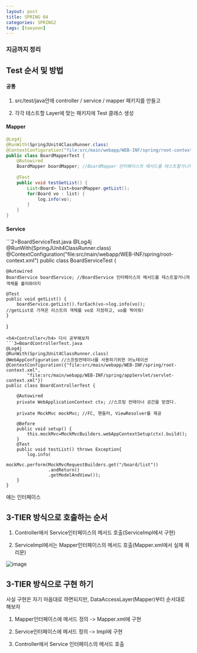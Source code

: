 ```yaml
---
layout: post
title: SPRING 04
categories: SPRING2
tags: [taeyeon]
---
```


<h3>지금까지 정리</h3>

## Test 순서 및 방법

<h4>공통</h4>

1. src/test/java안에 controller / service / mapper 패키지를 만들고

2. 각각 테스트할 Layer에 맞는 패키지에 Test 클래스 생성

<h4>Mapper</h4>

```BoardMapperTest.java
@Log4j
@RunWith(SpringJUnit4ClassRunner.class) 
@ContextConfiguration("file:src/main/webapp/WEB-INF/spring/root-context.xml") //root-context.xml을 읽자.
public class BoardMapperTest {
	@Autowired
	BoardMapper boardMapper; //BoardMapper 인터페이스의 메서드를 테스트할거니까 객체를 불러와야지 
	
	@Test
	public void testGetList() {
		List<Board> list=boardMapper.getList(); 
		for(Board vo : list) {
			log.info(vo);
		}
	}
}
```

<h4>Service</h4>
```2=BoardServiceTest.java
@Log4j
@RunWith(SpringJUnit4ClassRunner.class)
@ContextConfiguration("file:src/main/webapp/WEB-INF/spring/root-context.xml")
public class BoardServiceTest {
	
	@Autowired
	BoardService boardService; //BoardService 인터페이스의 메서드를 테스트할거니까 객체를 불러와야지
	
	@Test
	public void getList() {
		boardService.getList().forEach(vo->log.info(vo));
    //getList로 가져온 리스트의 객체를 vo로 지정하고, vo를 찍어줘!
	}
}
```
<h4>Controller</h4> 다시 공부해보자
```3=BoardControllerTest.java
@Log4j
@RunWith(SpringJUnit4ClassRunner.class)
@WebAppConfiguration //스프링컨테이너를 사용하기위한 어노테이션
@ContextConfiguration({"file:src/main/webapp/WEB-INF/spring/root-context.xml",
		"file:src/main/webapp/WEB-INF/spring/appServlet/servlet-context.xml"})
public class BoardControllerTest {
	
	@Autowired
	private WebApplicationContext ctx; //스프링 컨테이너 공간을 받겠다.
	
	private MockMvc mockMvc; //FC, 핸들러, ViewResolver를 제공
	
	@Before
	public void setup() {
		this.mockMvc=MockMvcBuilders.webAppContextSetup(ctx).build();
	}	
	@Test
	public void testList() throws Exception{
		log.info(
				mockMvc.perform(MockMvcRequestBuilders.get("/board/list"))
				.andReturn()
				.getModelAndView());			
	}
}
```

얘는 인터페이스

## 3-TIER 방식으로 호출하는 순서 

1. Controller에서 Service인터페이스의 메서드 호출(ServiceImpl에서 구현)

2. ServiceImpl에서는 Mapper인터페이스의 메서드 호출(Mapper.xml에서 실제 쿼리문)

![image](https://github.com/taeyeonkim2/taeyeonkim2.github.io/assets/121271236/b3bbc153-5e0a-420a-8e22-474a7795ff92)


## 3-TIER 방식으로 구현 하기

사실 구현은 자기 마음대로 하면되지만, DataAccessLayer(Mapper)부터 순서대로 해보자

1. Mapper인터페이스에 메서드 정의 -> Mapper.xml에 구현

2. Service인터페이스에 메서드 정의 -> Impl에 구현

3. Controller에서 Service 인터페이스의 메서드 호출
